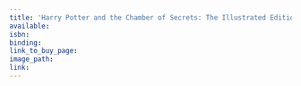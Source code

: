 ```yaml
---
title: 'Harry Potter and the Chamber of Secrets: The Illustrated Edition'
available:
isbn:
binding:
link_to_buy_page:
image_path:
link:
---
```

